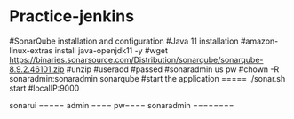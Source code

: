 # Practice-jenkins

#SonarQube installation and configuration 
#Java 11 installation 
#amazon-linux-extras install java-openjdk11 -y 
#wget https://binaries.sonarsource.com/Distribution/sonarqube/sonarqube-8.9.2.46101.zip
#unzip 
#useradd 
#passed 
#sonaradmin us pw
#chown -R sonaradmin:sonaradmin sonarqube
#start the application ===== ./sonar.sh start
#localIP:9000

sonarui ===== admin ==== pw==== sonaradmin ========
